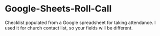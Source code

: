Google-Sheets-Roll-Call
=======================

Checklist populated from a Google spreadsheet for taking attendance. I used it for church contact list, so your fields will be different.
